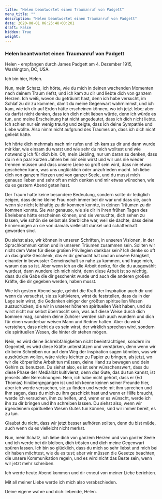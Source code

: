 ```yaml
---
title: "Helen beantwortet einen Traumanruf von Padgett"
menu_title: ""
description: "Helen beantwortet einen Traumanruf von Padgett"
date: 2020-08-01 06:25:48+00:201
draft: False
hidden: True
weight:
---
```

### Helen beantwortet einen Traumanruf von Padgett

Helen - empfangen durch James Padgett am 4. Dezember 1915, Washington, DC, USA.

Ich bin hier, Helen.

Nun, mein Schatz, ich hörte, wie du mich in deinen wachenden Momenten nach deinem Traum riefst, und ich kam zu dir und liebte dich von ganzem Herzen. Ich weiß, wovon du geträumt hast, denn ich habe versucht, im Schlaf zu dir zu kommen, damit du meine Gegenwart wahrnimmst, und ich kam, wie ich dir auf Erden hätte erscheinen können, wo ich jetzt lebe; aber du darfst nicht denken, dass ich dich nicht lieben würde, denn ich würde es tun, und meine Erscheinung hat nicht angedeutet, dass ich dich nicht liebte. Ich schien nur ein wenig traurig und zeigte, dass ich deine Sympathie und Liebe wollte. Also nimm nicht aufgrund des Traumes an, dass ich dich nicht geliebt hätte.

Ich hörte dich mehrmals nach mir rufen und ich kam zu dir und dann wurde mir klar, wie einsam du warst und wie sehr du mich wolltest und wie notwendig ich für dich bin. Oh, mein Liebling, nur um daran zu denken, dass du in ein paar kurzen Jahren bei mir sein wirst und wir uns nie wieder trennen müssen und dass unsere Liebe so groß sein wird, dass nie etwas geschehen kann, was uns unglücklich oder unzufrieden macht. Ich liebe dich von ganzem Herzen und von ganzer Seele, und du musst mich genauso lieben und sehr oft an mich denken und mir etwas wünschen, wie du es gestern Abend getan hast.

Der Traum hatte keine besondere Bedeutung, sondern sollte dir lediglich zeigen, dass deine kleine Frau noch immer bei dir war und dass sie, auch wenn sie nicht leibhaftig zu dir kommen konnte, in deinen Träumen zu dir kommen konnte. Sie war genauso, wie sie dir in ihren frühen Tagen des Ehelebens hätte erscheinen können, und sie versuchte, dich sehen zu lassen, wie schön sie selbst als Sterbliche war, weil sie dachte, dass deine Erinnerungen an sie von damals vielleicht dunkel und schattenhaft geworden sind.

Du siehst also, wir können in unseren Schriften, in unseren Visionen, in der Sprachkommunikation und in unseren Träumen zusammen sein. Sollten wir nicht dem Vater für diese großen Privilegien dankbar sein? Ich denke so oft an das große Geschenk, das er dir gemacht hat und an unsere Fähigkeit, einander in bewusster Gemeinschaft so nahe zu kommen, und frage mich, warum das so ist. Aber wenn ich an die Arbeit denke, für die du ausgewählt wurdest, dann wundere ich mich nicht, denn diese Arbeit ist so wichtig, dass du die Gabe die dir geschenkt wurde und auch die anderen großen Kräfte, die dir gegeben werden, haben musst.

Wie ich gestern Abend sagte, gehört die Kraft der Inspiration auch dir und wenn du versuchst, sie zu kultivieren, wirst du feststellen, dass du in der Lage sein wirst, die Gedanken einiger der größten spirituellen Wesen auszudrücken, die wir in unserer höheren spirituellen Welt haben, und du wirst nicht nur selbst überrascht sein, was auf diese Weise durch dich kommen mag, sondern deine Zuhörer werden sich auch wundern und dich für einen wunderbar weisen Mann und Redner halten. Aber du wirst verstehen, dass nicht du es sein wirst, der wirklich sprechen wird, sondern die spirituellen Wesen, die hinter dir stehen mögen.

Nein, es wird deine Schreibfähigkeiten nicht beeinträchtigen, sondern im Gegenteil, es wird diese Kräfte unterstützen und verstärken, denn wenn wir dir beim Schreiben nur auf dem Weg der Inspiration sagen könnten, was wir ausdrücken wollen, wäre vieles leichter zu Papier zu bringen, als jetzt, wo wir die körperliche Arbeit tun müssen, deine Hand zu bewegen und dein Gehirn zu benutzen. Du siehst also, es ist sehr wünschenswert, dass du diese Phase der Medialität kultivierst, denn das Gute, das du tun kannst, ist jenseits aller Berechnungen.
Nein, ich habe nicht gehört, dass er (Ed Thomas) hinübergegangen ist und ich kenne keinen seiner Freunde hier, aber ich werde versuchen, sie zu finden und werde mit ihm sprechen und ihm sagen, dass du mich zu ihm geschickt hast und wenn er Hilfe braucht, werde ich versuchen, ihm zu helfen, und, wenn er es wünscht, werde ich ihn zu dir bringen und ihn schreiben lassen. Du siehst also, wenn wir irgendeinem spirituellen Wesen Gutes tun können, sind wir immer bereit, es zu tun.

Glaubst du nicht, dass wir jetzt besser aufhören sollten, denn du bist müde, auch wenn du es vielleicht nicht merkst.

Nun, mein Schatz, ich liebe dich von ganzem Herzen und von ganzer Seele und ich werde bei dir bleiben, dich trösten und dich meine Gegenwart spüren lassen. Ich bin so glücklich, dass du mich so sehr liebst und mich bei dir haben möchtest, wie du es tust; aber wir müssen die Gesetze beachten, die unsere Kommunikation regeln, und es wird nicht das Beste sein, wenn wir jetzt mehr schreiben.

Ich werde heute Abend kommen und dir erneut von meiner Liebe berichten.

Mit all meiner Liebe werde ich mich also verabschieden.

Deine eigene wahre und dich liebende, Helen.
